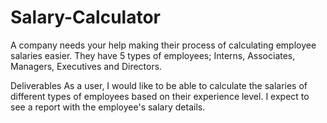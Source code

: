 # Salary-Calculator

A company needs your help making their process of calculating employee salaries easier. They have 5 types of employees; Interns, Associates, Managers, Executives and Directors.

Deliverables
As a user, I would like to be able to calculate the salaries of different types of employees based on their experience level. I expect to see a report with the employee's salary details.
